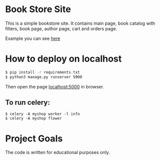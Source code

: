 # Book Store Site

This is a simple bookstore site.
It contains main page, book catalog with filters, book page, author page, cart and orders page.

Example you can see [here](http://80.211.16.55:5010)
# How to deploy on localhost
```bash
$ pip install -r requirements.txt
$ python3 manage.py runserver 5000

```
Then open the page [localhost:5000](http://localhost:5000) in browser.

## To run celery:
```
$ celery -A myshop worker -l info
$ celery -A myshop flower
```

# Project Goals

The code is written for educational purposes only.
